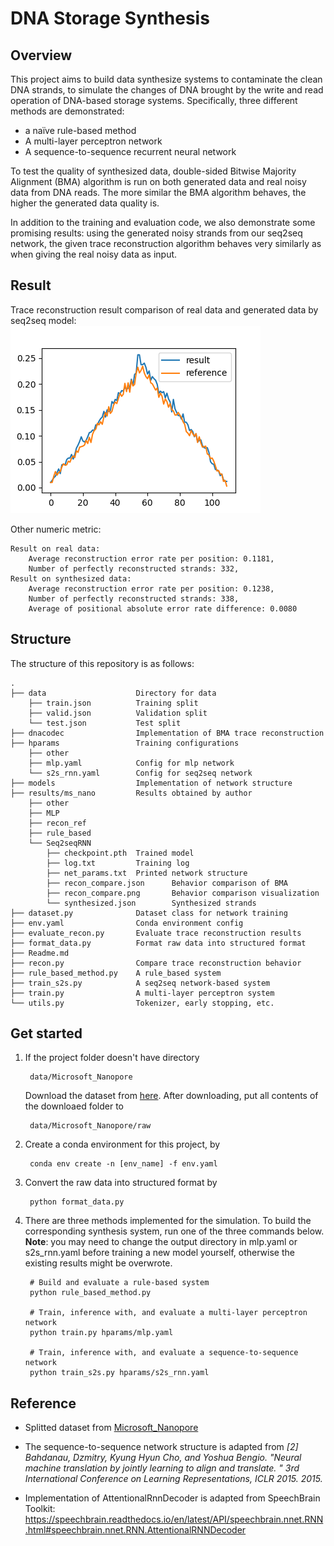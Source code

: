 # DNA Storage Synthesis
## Overview
This project aims to build data synthesize systems to contaminate the clean DNA strands, to simulate the changes of DNA brought by the write and read operation of DNA-based storage systems. Specifically, three different methods are demonstrated:
- a naïve rule-based method 
- A multi-layer perceptron network
- A sequence-to-sequence recurrent neural network

To test the quality of synthesized data, double-sided Bitwise Majority Alignment (BMA) algorithm is run on both generated data and real noisy data from DNA reads. The more similar the BMA algorithm behaves, the higher the generated data quality is.

In addition to the training and evaluation code, we also demonstrate some promising results: using the generated noisy strands from our seq2seq network, the given trace reconstruction algorithm behaves very similarly as when giving the real noisy data as input.

## Result
Trace reconstruction result comparison of real data and generated data by seq2seq model:
![Alt text](results/ms_nano/Seq2seqRNN/recon_compare.png?raw=true "Title")

Other numeric metric:

    Result on real data:
        Average reconstruction error rate per position: 0.1181,
        Number of perfectly reconstructed strands: 332,
    Result on synthesized data:
        Average reconstruction error rate per position: 0.1238,
        Number of perfectly reconstructed strands: 338,
        Average of positional absolute error rate difference: 0.0080

## Structure

The structure of this repository is as follows:

    .
    ├── data                    Directory for data
        ├── train.json          Training split
        ├── valid.json          Validation split
        └── test.json           Test split
    ├── dnacodec                Implementation of BMA trace reconstruction
    ├── hparams                 Training configurations
        ├── other               
        ├── mlp.yaml            Config for mlp network
        └── s2s_rnn.yaml        Config for seq2seq network
    ├── models                  Implementation of network structure
    ├── results/ms_nano         Results obtained by author
        ├── other
        ├── MLP
        ├── recon_ref
        ├── rule_based
        └── Seq2seqRNN
            ├── checkpoint.pth  Trained model           
            ├── log.txt         Training log
            ├── net_params.txt  Printed network structure
            ├── recon_compare.json      Behavior comparison of BMA
            ├── recon_compare.png       Behavior comparison visualization
            └── synthesized.json        Synthesized strands
    ├── dataset.py              Dataset class for network training
    ├── env.yaml                Conda environment config
    ├── evaluate_recon.py       Evaluate trace reconstruction results
    ├── format_data.py          Format raw data into structured format
    ├── Readme.md               
    ├── recon.py                Compare trace reconstruction behavior
    ├── rule_based_method.py    A rule_based system
    ├── train_s2s.py            A seq2seq network-based system
    ├── train.py                A multi-layer perceptron system
    └── utils.py                Tokenizer, early stopping, etc.

## Get started
1. If the project folder doesn't have directory 
        
        data/Microsoft_Nanopore
   Download the dataset from <a href='https://github.com/microsoft/clustered-nanopore-reads-dataset'>here</a>. After downloading, put all contents of the downloaed folder to 
        
        data/Microsoft_Nanopore/raw


2. Create a conda environment for this project, by

        conda env create -n [env_name] -f env.yaml

3. Convert the raw data into structured format by 
        
        python format_data.py

5. There are three methods implemented for the simulation. To build the corresponding synthesis system, run one of the three commands below. **Note**: you may need to change the output directory in mlp.yaml or s2s_rnn.yaml before training a new model yourself, otherwise the existing results might be overwrote.
        
        # Build and evaluate a rule-based system
        python rule_based_method.py

        # Train, inference with, and evaluate a multi-layer perceptron network
        python train.py hparams/mlp.yaml

        # Train, inference with, and evaluate a sequence-to-sequence network
        python train_s2s.py hparams/s2s_rnn.yaml


## Reference

- Splitted dataset from <a href='https://github.com/microsoft/clustered-nanopore-reads-dataset'>Microsoft_Nanopore</a>

- The sequence-to-sequence network structure is adapted from *[2]	Bahdanau, Dzmitry, Kyung Hyun Cho, and Yoshua Bengio. "<a ref='https://arxiv.org/abs/1409.0473'>Neural machine translation by jointly learning to align and translate. </a>" 3rd International Conference on Learning Representations, ICLR 2015. 2015.*

- Implementation of AttentionalRnnDecoder is adapted from SpeechBrain Toolkit: 
https://speechbrain.readthedocs.io/en/latest/API/speechbrain.nnet.RNN.html#speechbrain.nnet.RNN.AttentionalRNNDecoder
